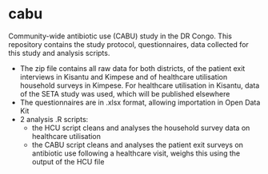 # cabu
Community-wide antibiotic use (CABU) study in the DR Congo. This repository contains the study protocol, questionnaires, data collected for this study and analysis scripts.
- The zip file contains all raw data for both districts, of the patient exit interviews in Kisantu and Kimpese and of healthcare utilisation household surveys in Kimpese. For healthcare utilisation in Kisantu, data of the SETA study was used, which will be published elsewhere
- The questionnaires are in .xlsx format, allowing importation in Open Data Kit
- 2 analysis .R scripts: 
  * the HCU script cleans and analyses the household survey data on healthcare utilisation
  * the CABU script cleans and analyses the patient exit surveys on antibiotic use following a healthcare visit, weighs this using the output of the HCU file
